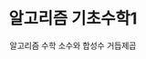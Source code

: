---
layout: post
title: "알고리즘 기초수학1"
subtitle: "알고리즘 수학 소수와 합성수 거듭제곱"
categories: study
tags: math, algorithm
---